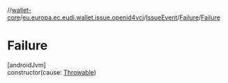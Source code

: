 //[wallet-core](../../../../index.md)/[eu.europa.ec.eudi.wallet.issue.openid4vci](../../index.md)/[IssueEvent](../index.md)/[Failure](index.md)/[Failure](-failure.md)

# Failure

[androidJvm]\
constructor(cause: [Throwable](https://kotlinlang.org/api/latest/jvm/stdlib/kotlin-stdlib/kotlin/-throwable/index.html))
